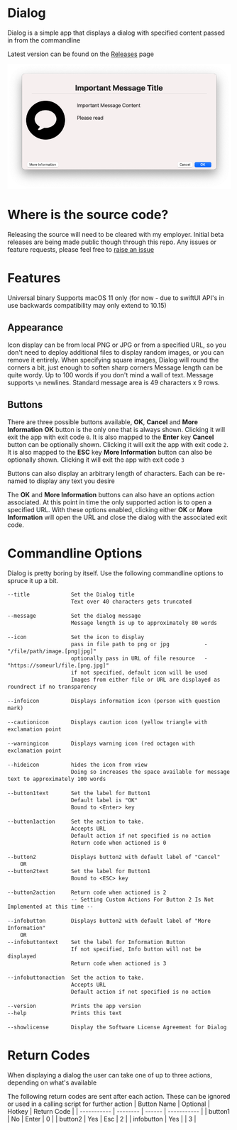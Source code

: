 
# Dialog

Dialog is a simple app that displays a dialog with specified content passed in from the commandline

Latest version can be found on the [Releases](https://github.com/bartreardon/Dialog-public/releases) page

![Dialog Logo](/assets/screen1.png)

# Where is the source code?

Releasing the source will need to be cleared with my employer. Initial beta releases are being made public though through this repo. Any issues or feature requests, please feel free to [raise an issue](https://github.com/bartreardon/Dialog-public/issues)

# Features
Universal binary
Supports macOS 11 only (for now - due to swiftUI API's in use backwards compatibility may only extend to 10.15)

## Appearance
Icon display can be from local PNG or JPG or from a specified URL, so you don't need to deploy additional files to display random images, or you can remove it entirely. When specifying square images, Dialog will round the corners a bit, just enough to soften sharp corners
Message length can be quite wordy. Up to 100 words if you don't mind a wall of text. Message supports `\n` newlines. Standard message area is 49 characters x 9 rows.

## Buttons
There are three possible buttons available, **OK**, **Cancel** and **More Information**
**OK** button is the only one that is always shown. Clicking it will exit the app with exit code `0`. It is also mapped to the **Enter** key
**Cancel** button can be optionally shown. Clicking it will exit the app with exit code `2`. It is also mapped to the **ESC** key
**More Information** button can also be optionally shown. Clicking it will exit the app with exit code `3`

Buttons can also display an arbitrary length of characters. Each can be re-named to display any text you desire

The **OK** and **More Information** buttons can also have an options action associated. At this point in time the only supported action is to open a specified URL. With these options enabled, clicking either **OK** or **More Information** will open the URL and close the dialog with the associated exit code. 



# Commandline Options

Dialog is pretty boring by itself. Use the following commandline options to spruce it up a bit.

    --title             Set the Dialog title
                        Text over 40 characters gets truncated
    
    --message           Set the dialog message
                        Message length is up to approximately 80 words
    
    --icon              Set the icon to display
                        pass in file path to png or jpg           -  "/file/path/image.[png|jpg]"
                        optionally pass in URL of file resource   -  "https://someurl/file.[png.jpg]"
                        if not specified, default icon will be used
                        Images from either file or URL are displayed as roundrect if no transparency
   
    --infoicon          Displays information icon (person with question mark)
    
    --cautionicon       Displays caution icon (yellow triangle with exclamation point
    
    --warningicon       Displays warning icon (red octagon with exclamation point 
            
    --hideicon          hides the icon from view
                        Doing so increases the space available for message text to approximately 100 words

    --button1text       Set the label for Button1
                        Default label is "OK"
                        Bound to <Enter> key

    --button1action     Set the action to take.
                        Accepts URL
                        Default action if not specified is no action
                        Return code when actioned is 0

    --button2           Displays button2 with default label of "Cancel"
        OR
    --button2text       Set the label for Button1
                        Bound to <ESC> key

    --button2action     Return code when actioned is 2
                        -- Setting Custom Actions For Button 2 Is Not Implemented at this time --

    --infobutton        Displays button2 with default label of "More Information"
        OR
    --infobuttontext    Set the label for Information Button
                        If not specified, Info button will not be displayed
                        Return code when actioned is 3

    --infobuttonaction  Set the action to take.
                        Accepts URL
                        Default action if not specified is no action

    --version           Prints the app version
    --help              Prints this text

    --showlicense       Display the Software License Agreement for Dialog

# Return Codes
When displaying a dialog the user can take one of up to three actions, depending on what's available

The following return codes are sent after each action. These can be ignored or used in a calling script for further action
| Button Name | Optional | Hotkey | Return Code |
| ----------- | -------- | ------ | ----------- |
| button1     | No       | Enter  | 0           |
| button2     | Yes      | Esc    | 2           |
| infobutton  | Yes      |        | 3           |
